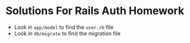 # Solutions For Rails Auth Homework

- Look in `app/model` to find the `user.rb` file
- Look in `db/migrate` to find the migration file
